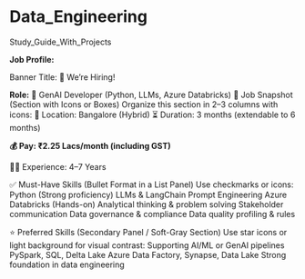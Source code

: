 # Data_Engineering
Study_Guide_With_Projects


**Job Profile:**

Banner Title:
📢 We’re Hiring!

**Role:**
💼 GenAI Developer (Python, LLMs, Azure Databricks)
📍 Job Snapshot (Section with Icons or Boxes)
Organize this section in 2–3 columns with icons:
📍 Location: Bangalore (Hybrid)
⏳ Duration: 3 months (extendable to 6 months)

**💰 Pay: ₹2.25 Lacs/month (including GST)**

🧑‍💼 Experience: 4–7 Years

✅ Must-Have Skills (Bullet Format in a List Panel)
Use checkmarks or icons:
Python (Strong proficiency)
LLMs & LangChain
Prompt Engineering
Azure Databricks (Hands-on)
Analytical thinking & problem solving
Stakeholder communication
Data governance & compliance
Data quality profiling & rules

⭐ Preferred Skills (Secondary Panel / Soft-Gray Section)
Use star icons or light background for visual contrast:
Supporting AI/ML or GenAI pipelines
PySpark, SQL, Delta Lake
Azure Data Factory, Synapse, Data Lake
Strong foundation in data engineering
